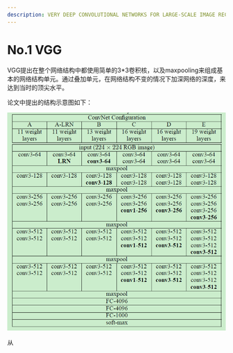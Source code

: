 ```yaml
---
description: VERY DEEP CONVOLUTIONAL NETWORKS FOR LARGE-SCALE IMAGE RECOGNITION论文阅读记录
---
```


# No.1 VGG

VGG提出在整个网络结构中都使用简单的3\*3卷积核，以及maxpooling来组成基本的网络结构单元。通过叠加单元，在网络结构不变的情况下加深网络的深度，来达到当时的顶尖水平。

论文中提出的结构示意图如下：

![](../.gitbook/assets/bu-huo.PNG)

从

